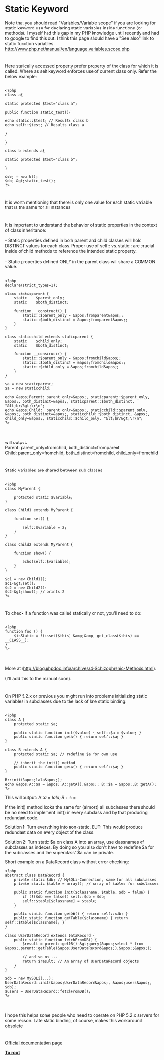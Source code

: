 # Static Keyword



Note that you should read "Variables/Variable scope" if you are looking for static keyword use for declaring static variables inside functions (or methods). I myself had this gap in my PHP knowledge until recently and had to google to find this out. I think this page should have a "See also" link to static function variables.<br>http://www.php.net/manual/en/language.variables.scope.php  

#

Here statically accessed property prefer property of the class for which it is called. Where as self keyword enforces use of current class only. Refer the below example:<br><br>

```
<?php
class a{

static protected $test="class a";

public function static_test(){

echo static::$test; // Results class b
echo self::$test; // Results class a

}

}

class b extends a{

static protected $test="class b";

}

$obj = new b();
$obj-&gt;static_test();
?>
```
  

#

It is worth mentioning that there is only one value for each static variable that is the same for all instances  

#

It is important to understand the behavior of static properties in the context of class inheritance:<br><br>- Static properties defined in both parent and child classes will hold DISTINCT values for each class. Proper use of self:: vs. static:: are crucial inside of child methods to reference the intended static property.<br><br>- Static properties defined ONLY in the parent class will share a COMMON value.<br><br>

```
<?php
declare(strict_types=1);

class staticparent {
    static    $parent_only;
    static    $both_distinct;
    
    function __construct() {
        static::$parent_only = &apos;fromparent&apos;;
        static::$both_distinct = &apos;fromparent&apos;;
    }
}

class staticchild extends staticparent {
    static    $child_only;
    static    $both_distinct;
    
    function __construct() {
        static::$parent_only = &apos;fromchild&apos;;
        static::$both_distinct = &apos;fromchild&apos;;
        static::$child_only = &apos;fromchild&apos;;
    }
}

$a = new staticparent;
$a = new staticchild;

echo &apos;Parent: parent_only=&apos;, staticparent::$parent_only, &apos;, both_distinct=&apos;, staticparent::$both_distinct, "&lt;br/&gt;\r\n";
echo &apos;Child:  parent_only=&apos;, staticchild::$parent_only, &apos;, both_distinct=&apos;, staticchild::$both_distinct, &apos;, child_only=&apos;, staticchild::$child_only, "&lt;br/&gt;\r\n";
?>
```
<br><br>will output:<br>Parent: parent_only=fromchild, both_distinct=fromparent<br>Child: parent_only=fromchild, both_distinct=fromchild, child_only=fromchild  

#

Static variables are shared between sub classes<br><br>

```
<?php
class MyParent {
    
    protected static $variable;
}

class Child1 extends MyParent {
    
    function set() {
        
        self::$variable = 2;
    }
}

class Child2 extends MyParent {
    
    function show() {
        
        echo(self::$variable);
    }
}

$c1 = new Child1();
$c1-&gt;set();
$c2 = new Child2();
$c2-&gt;show(); // prints 2
?>
```
  

#

To check if a function was called statically or not, you&apos;ll need to do:<br><br>

```
<?php
function foo () {
    $isStatic = !(isset($this) &amp;&amp; get_class($this) == __CLASS__);
}
?>
```
<br><br>More at (http://blog.phpdoc.info/archives/4-Schizophrenic-Methods.html). <br><br>(I&apos;ll add this to the manual soon).  

#

On PHP 5.2.x or previous you might run into problems initializing static variables in subclasses due to the lack of late static binding:<br><br>

```
<?php
class A {
    protected static $a;
    
    public static function init($value) { self::$a = $value; }
    public static function getA() { return self::$a; }
}

class B extends A {
    protected static $a; // redefine $a for own use
    
    // inherit the init() method
    public static function getA() { return self::$a; }
}

B::init(&apos;lala&apos;);
echo &apos;A::$a = &apos;.A::getA().&apos;; B::$a = &apos;.B::getA();
?>
```


This will output:
A::$a = lala; B::$a = 

If the init() method looks the same for (almost) all subclasses there should be no need to implement init() in every subclass and by that producing redundant code.

Solution 1:
Turn everything into non-static. BUT: This would produce redundant data on every object of the class.

Solution 2:
Turn static $a on class A into an array, use classnames of subclasses as indeces. By doing so you also don&apos;t have to redefine $a for the subclasses and the superclass&apos; $a can be private.

Short example on a DataRecord class without error checking:



```
<?php
abstract class DataRecord {
    private static $db; // MySQLi-Connection, same for all subclasses
    private static $table = array(); // Array of tables for subclasses
    
    public static function init($classname, $table, $db = false) {
        if (!($db === false)) self::$db = $db;
        self::$table[$classname] = $table;
    }
    
    public static function getDB() { return self::$db; }
    public static function getTable($classname) { return self::$table[$classname]; }
}

class UserDataRecord extends DataRecord {
    public static function fetchFromDB() {
        $result = parent::getDB()-&gt;query(&apos;select * from &apos;.parent::getTable(&apos;UserDataRecord&apos;).&apos;;&apos;);
        
        // and so on ...
        return $result; // An array of UserDataRecord objects
    }
}

$db = new MySQLi(...);
UserDataRecord::init(&apos;UserDataRecord&apos;, &apos;users&apos;, $db);
$users = UserDataRecord::fetchFromDB();
?>
```
<br><br>I hope this helps some people who need to operate on PHP 5.2.x servers for some reason. Late static binding, of course, makes this workaround obsolete.  

#

[Official documentation page](https://www.php.net/manual/en/language.oop5.static.php)

**[To root](/README.md)**